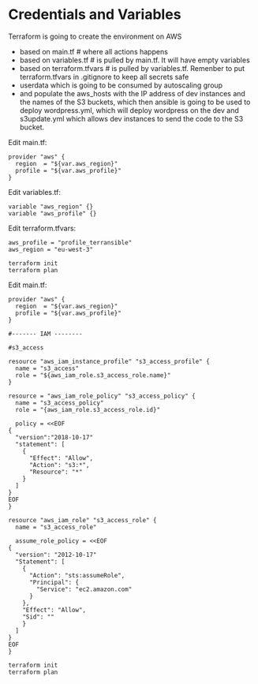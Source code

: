 # Credentials and Variables

Terraform is going to create the environment on AWS
- based on main.tf  # where all actions happens
- based on variables.tf  # is pulled by main.tf. It will have empty variables
- based on terraform.tfvars  # is pulled by variables.tf. Remenber to put terraform.tfvars in .gitignore to keep all secrets safe
- userdata which is going to be consumed by autoscaling group
- and populate the aws_hosts with the IP address of dev instances and the names of the S3 buckets, which then ansible is going
to be used to deploy wordpress.yml, which will deploy wordpress on the dev
and s3update.yml which allows dev instances to send the code to the S3 bucket.


Edit main.tf:
```console
provider "aws" {
  region  = "${var.aws_region}"
  profile = "${var.aws_profile}"
}
```

Edit variables.tf:
```console
variable "aws_region" {}
variable "aws_profile" {}
```

Edit terraform.tfvars:
```console
aws_profile = "profile_terransible"
aws_region = "eu-west-3"
```

```console
terraform init
terraform plan
```

Edit main.tf:
```console
provider "aws" {
  region  = "${var.aws_region}"
  profile = "${var.aws_profile}"
}

#------- IAM --------

#s3_access

resource "aws_iam_instance_profile" "s3_access_profile" {
  name = "s3_access"
  role = "${aws_iam_role.s3_access_role.name}"
}  

resource = "aws_iam_role_policy" "s3_access_policy" {
  name = "s3_access_policy"
  role = "{aws_iam_role.s3_access_role.id}"
  
  policy = <<EOF
{
  "version":"2018-10-17"
  "statement": [
    {
      "Effect": "Allow",
      "Action": "s3:*",
      "Resource": "*"
    }
  ]
}  
EOF
}

resource "aws_iam_role" "s3_access_role" {
  name = "s3_access_role"
  
  assume_role_policy = <<EOF
{  
  "version": "2012-10-17"
  "Statement": [
    {
      "Action": "sts:assumeRole",
      "Principal": {
        "Service": "ec2.amazon.com"
      }
    },
    "Effect": "Allow",
    "Sid": ""
    } 
  ]
}
EOF
}

```

```console
terraform init
terraform plan
```





 

